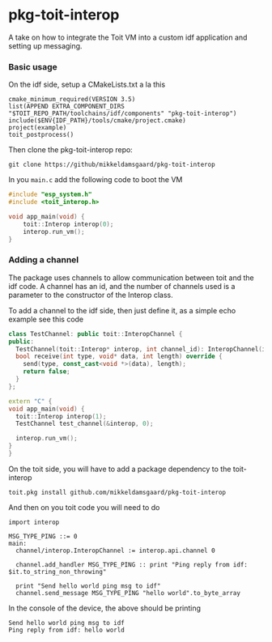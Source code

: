 # pkg-toit-interop
A take on how to integrate the Toit VM into a custom idf application 
and setting up messaging.

### Basic usage
On the idf side, setup a CMakeLists.txt a la this
    
    cmake_minimum_required(VERSION 3.5)
    list(APPEND EXTRA_COMPONENT_DIRS  "$TOIT_REPO_PATH/toolchains/idf/components" "pkg-toit-interop")
    include($ENV{IDF_PATH}/tools/cmake/project.cmake)
    project(example)
    toit_postprocess()

Then clone the pkg-toit-interop repo:
    
    git clone https://github/mikkeldamsgaard/pkg-toit-interop

In you `main.c` add the following code to boot the VM

``` c++
#include "esp_system.h"
#include <toit_interop.h>

void app_main(void) {
    toit::Interop interop(0);
    interop.run_vm();
}
```

### Adding a channel
The package uses channels to allow communication between toit 
and the idf code. A channel has an id, and the number of channels used
is a parameter to the constructor of the Interop class.

To add a channel to the idf side, then just define it, as a simple echo
example see this code

``` c++
class TestChannel: public toit::InteropChannel {
public:
  TestChannel(toit::Interop* interop, int channel_id): InteropChannel(interop, channel_id) {}
  bool receive(int type, void* data, int length) override {
    send(type, const_cast<void *>(data), length);
    return false;
  }
};

extern "C" {
void app_main(void) {
  toit::Interop interop(1);
  TestChannel test_channel(&interop, 0);

  interop.run_vm();
}
}
```

On the toit side, you will have to add a package dependency to the toit-interop

    toit.pkg install github.com/mikkeldamsgaard/pkg-toit-interop
 
And then on you toit code you will need to do
``` toit
import interop

MSG_TYPE_PING ::= 0
main:
  channel/interop.InteropChannel := interop.api.channel 0

  channel.add_handler MSG_TYPE_PING :: print "Ping reply from idf: $it.to_string_non_throwing"

  print "Send hello world ping msg to idf"
  channel.send_message MSG_TYPE_PING "hello world".to_byte_array
```

In the console of the device, the above should be printing

    Send hello world ping msg to idf
    Ping reply from idf: hello world    